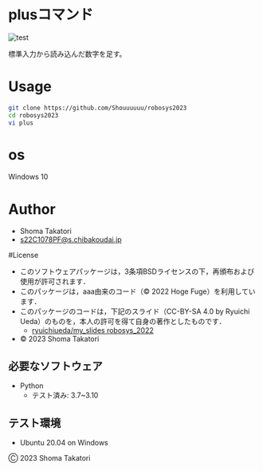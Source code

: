 # plusコマンド
![test](https://github.com/Shouuuuuu/robosys2023/blob/main/.github/workflows/test.yml)

標準入力から読み込んだ数字を足す。

# Usage
```bash
git clone https://github.com/Shouuuuuu/robosys2023
cd robosys2023
vi plus
```
# os
Windows 10

# Author
* Shoma Takatori
* s22C1078PF@s.chibakoudai.jp

#License
* このソフトウェアパッケージは，3条項BSDライセンスの下，再頒布および使用が許可されます．
* このパッケージは，aaa由来のコード（© 2022 Hoge Fuge）を利用しています．
* このパッケージのコードは，下記のスライド（CC-BY-SA 4.0 by Ryuichi Ueda）のものを，本人の許可を得て自身の著作としたものです．
    * [ryuichiueda/my_slides robosys_2022](https://github.com/ryuichiueda/my_slides/tree/master/robosys_2022)
* © 2023 Shoma Takatori

## 必要なソフトウェア
* Python
  * テスト済み: 3.7~3.10

## テスト環境
* Ubuntu 20.04 on Windows

Ⓒ 2023 Shoma Takatori
